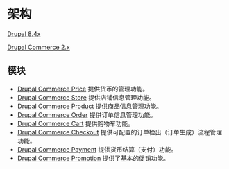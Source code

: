 # 架构
[Drupal 8.4x](https://drupal.org)

[Drupal Commerce 2.x](https://drupalcommerce.org)

## 模块
- [Drupal Commerce Price](https://docs.drupalcommerce.org/commerce2/developer-guide/core/formatting-prices) 
  提供货币的管理功能。
- [Drupal Commerce Store](https://docs.drupalcommerce.org/commerce2/developer-guide/stores) 
  提供店铺信息管理功能。
- [Drupal Commerce Product](https://docs.drupalcommerce.org/commerce2/developer-guide/products) 
  提供商品信息管理功能。
- [Drupal Commerce Order](https://docs.drupalcommerce.org/commerce2/developer-guide/orders) 
  提供订单信息管理功能。
- [Drupal Commerce Cart](https://docs.drupalcommerce.org/commerce2/developer-guide/cart) 
  提供购物车功能。
- [Drupal Commerce Checkout](https://docs.drupalcommerce.org/commerce2/developer-guide/checkout) 
  提供可配置的订单检出（订单生成）流程管理功能。
- [Drupal Commerce Payment](https://docs.drupalcommerce.org/commerce2/developer-guide/payments) 
  提供货币结算（支付）功能。
- [Drupal Commerce Promotion](https://docs.drupalcommerce.org/commerce2/developer-guide/promotions) 
  提供了基本的促销功能。